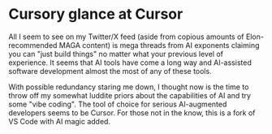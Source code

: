 # Cursory glance at Cursor

All I seem to see on my Twitter/X feed (aside from copious amounts of Elon-recommended MAGA content) is mega threads from AI exponents claiming you can "just build things" no matter what your previous level of experience. It seems that AI tools have come a long way and AI-assisted software development almost the most of any of these tools.

With possible redundancy staring me down, I thought now is the time to throw off my somewhat luddite priors about the capabilities of AI and try some "vibe coding". The tool of choice for serious AI-augmented developers seems to be Cursor. For those not in the know, this is a fork of VS Code with AI magic added.